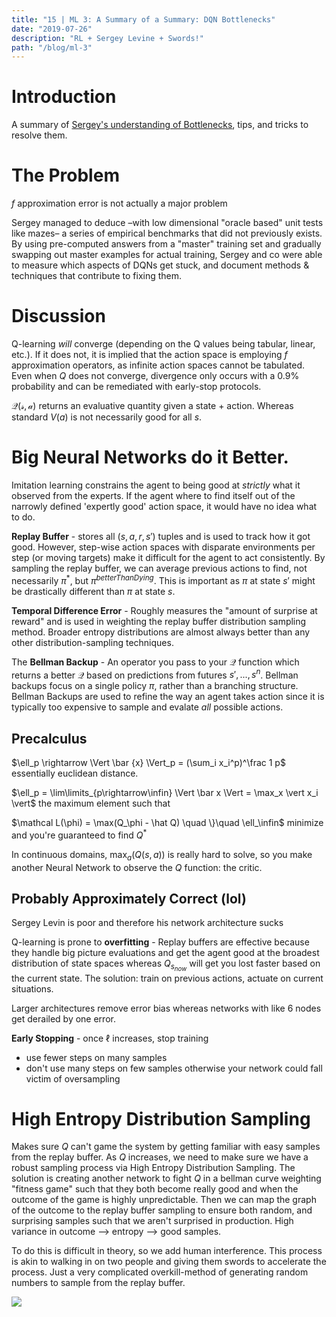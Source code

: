 ```yaml
---
title: "15 | ML 3: A Summary of a Summary: DQN Bottlenecks"
date: "2019-07-26"
description: "RL + Sergey Levine + Swords!"
path: "/blog/ml-3"
---
```



# Introduction
A summary of [Sergey's understanding of Bottlenecks](https://arxiv.org/pdf/1902.10250.pdf), tips, and tricks to resolve them.

# The Problem
$f$ approximation error is not actually a major problem

Sergey managed to deduce –with low dimensional "oracle based" unit tests like mazes– a series of empirical benchmarks that did not previously exists.  By using pre-computed answers from a "master" training set and gradually swapping out master examples for actual training, Sergey and co were able to measure which aspects of DQNs get stuck, and document methods & techniques that contribute to fixing them.

# Discussion
Q-learning _will_ converge (depending on the Q values being tabular, linear, etc.).  If it does not, it is implied that the action space is employing $f$ approximation operators, as infinite action spaces cannot be tabulated.  Even when $Q$ does not converge, divergence only occurs with a 0.9% probability and can be remediated with early-stop protocols.

$\mathcal {Q(s,a)}$ returns an evaluative quantity given a state + action. Whereas standard $V(a)$ is not necessarily good for all $s$.

# Big Neural Networks do it Better.

Imitation learning constrains the agent to being good at _strictly_ what it observed from the experts.  If the agent where to find itself out of the narrowly defined 'expertly good' action space, it would have no idea what to do.

**Replay Buffer** - stores all $(s, a, r, s')$ tuples and is used to track how it got good.  However, step-wise action spaces with disparate environments per step (or moving targets) make it difficult for the agent to act consistently.  By sampling the replay buffer, we can average previous actions to find, not necessarily $\pi^*$, but $\pi^{betterThanDying}$. This is important as $\pi$ at state $s'$ might be drastically different than $\pi$ at state $s$.

**Temporal Difference Error** - Roughly measures the "amount of surprise at reward" and is used in weighting the replay buffer distribution sampling method.  Broader entropy distributions are almost always better than any other distribution-sampling techniques.

The **Bellman Backup** - An operator you pass to your $\mathcal Q$ function which returns a better $\mathcal Q$ based on predictions from futures $s',..., s^n$.  Bellman backups focus on a single policy $\pi$, rather than a branching structure.  Bellman Backups are used to refine the way an agent takes action since it is typically too expensive to sample and evalate _all_ possible actions.

## Precalculus

$\ell_p \rightarrow \Vert \bar {x} \Vert_p = (\sum_i x_i^p)^\frac 1 p$ essentially euclidean distance.

$\ell_p = \lim\limits_{p\rightarrow\infin} \Vert \bar x \Vert = \max_x \vert x_i \vert$ the maximum element such that

$\mathcal L(\phi) = \max(Q_\phi - \hat Q) \quad \}\quad \ell_\infin$  minimize and you're guaranteed to find $Q^*$

In continuous domains, $\max_a(Q(s,a))$ is really hard to solve, so you make another Neural Network to observe the $Q$ function: the critic.

## Probably Approximately Correct (lol)

Sergey Levin is poor and therefore his network architecture sucks

Q-learning is prone to **overfitting** - Replay buffers are effective because they handle big picture evaluations and get the agent good at the broadest distribution of state spaces whereas $Q_{s_{now}}$ will get you lost faster based on the current state. The solution: train on previous actions, actuate on current situations.

Larger architectures remove error bias whereas networks with like 6 nodes get derailed by one error.

**Early Stopping** - once $\ell$ increases, stop training
 - use fewer steps on many samples
 - don't use many steps on few samples otherwise your network could fall victim of oversampling

# High Entropy Distribution Sampling

Makes sure $Q$ can't game the system by getting familiar with easy samples from the replay buffer.  As $Q$ increases, we need to make sure we have a robust sampling process via High Entropy Distribution Sampling.  The solution is creating another network to fight $Q$ in a bellman curve weighting "fitness game" such that they both become really good and when the outcome of the game is highly unpredictable. Then we can map the graph of the outcome to the replay buffer sampling to ensure both random, and surprising samples such that we aren't surprised in production.  High variance in outcome --> entropy --> good samples.

To do this is difficult in theory, so we add human interference.  This process is akin to walking in on two people and giving them swords to accelerate the process.  Just a very complicated overkill-method of generating random numbers to sample from the replay buffer.

![](https://thumbs.gfycat.com/GreedyGiftedKitfox-small.gif)

